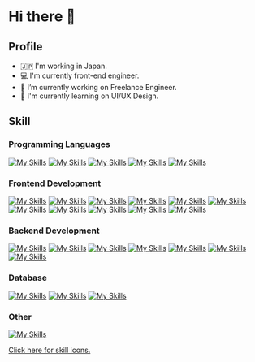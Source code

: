 # Hi there 👋
## Profile
- 🇯🇵 I'm working in Japan.
- 💻 I'm currently front-end engineer.
- 🔭 I’m currently working on Freelance Engineer.
- 🌱 I'm currently learning on UI/UX Design.

## Skill
### Programming Languages
[![My Skills](https://skillicons.dev/icons?i=ts)](https://www.typescriptlang.org/)
[![My Skills](https://skillicons.dev/icons?i=js)](https://developer.mozilla.org/en-US/docs/Web/JavaScript)
[![My Skills](https://skillicons.dev/icons?i=java)](https://www.oracle.com/)
[![My Skills](https://skillicons.dev/icons?i=cs)](https://learn.microsoft.com/en-us/dotnet/csharp/)
[![My Skills](https://skillicons.dev/icons?i=cpp)](https://learn.microsoft.com/en-us/cpp/cpp/cpp-language-reference?view=msvc-170)

### Frontend Development
[![My Skills](https://skillicons.dev/icons?i=nextjs)](https://nextjs.org/)
[![My Skills](https://skillicons.dev/icons?i=react)](https://react.dev/)
[![My Skills](https://skillicons.dev/icons?i=tailwind)](https://tailwindcss.com/)
[![My Skills](https://skillicons.dev/icons?i=materialui)](https://mui.com/)
[![My Skills](https://skillicons.dev/icons?i=html)](https://html.spec.whatwg.org/multipage/)
[![My Skills](https://skillicons.dev/icons?i=css)](https://developer.mozilla.org/en-US/docs/Web/CSS/Reference)
[![My Skills](https://skillicons.dev/icons?i=bootstrap)](https://getbootstrap.com/)
[![My Skills](https://skillicons.dev/icons?i=sass)](https://sass-lang.com/)
[![My Skills](https://skillicons.dev/icons?i=redux)](https://redux.js.org/)
[![My Skills](https://skillicons.dev/icons?i=webpack)](https://webpack.js.org/)
[![My Skills](https://skillicons.dev/icons?i=jquery)](http://api.jquery.com/)

### Backend Development
[![My Skills](https://skillicons.dev/icons?i=nodejs)](https://nodejs.org/en)
[![My Skills](https://skillicons.dev/icons?i=express)](https://expressjs.com/)
[![My Skills](https://skillicons.dev/icons?i=prisma)](https://www.prisma.io/)
[![My Skills](https://skillicons.dev/icons?i=graphql)](https://graphql.org/)
[![My Skills](https://skillicons.dev/icons?i=apollo)](https://new.apollographql.com/)
[![My Skills](https://skillicons.dev/icons?i=spring)](https://spring.io/)
[![My Skills](https://skillicons.dev/icons?i=dotnet)](https://learn.microsoft.com/en-us/dotnet/framework/)

### Database
[![My Skills](https://skillicons.dev/icons?i=mysql)](https://www.mysql.com/)
[![My Skills](https://skillicons.dev/icons?i=postgres)](https://www.postgresql.org/)
[![My Skills](https://skillicons.dev/icons?i=mongodb)](https://www.mongodb.com/ja-jp)

### Other
[![My Skills](https://skillicons.dev/icons?i=vscode,figma,aws,docker,vercel,git,github,gitlab,eclipse,firebase,gradle,linux,selenium,visualstudio)](https://skillicons.dev)

[Click here for skill icons.](https://skillicons.dev/)
